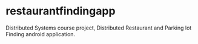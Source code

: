 # restaurantfindingapp
Distributed Systems course project, Distributed Restaurant and Parking lot Finding android application.
